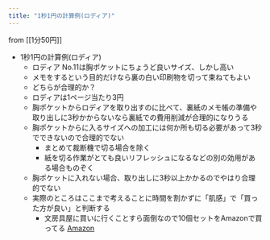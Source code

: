 ```yaml
---
title: "1秒1円の計算例(ロディア)"
---
```


from [[1分50円]]
- 1秒1円の計算例(ロディア)
    - ロディア No.11は胸ポケットにちょうど良いサイズ、しかし高い
    - メモをするという目的だけなら裏の白い印刷物を切って束ねてもよい
    - どちらが合理的か？
    - ロディアは1ページ当たり3円
    - 胸ポケットからロディアを取り出すのに比べて、裏紙のメモ帳の準備や取り出しに3秒かからないなら裏紙での費用削減が合理的になりうる
    - 胸ポケットからに入るサイズへの加工には何か所も切る必要があって3秒でできないので合理的でない
        - まとめて裁断機で切る場合を除く
        - 紙を切る作業がとても良いリフレッシュになるなどの別の効用がある場合ものぞく
    - 胸ポケットに入れない場合、取り出しに3秒以上かかるのでやはり合理的でない
    - 実際のところはここまで考えることに時間を割かずに「肌感」で「買った方が良い」と判断する
        - 文房具屋に買いに行くことすら面倒なので10個セットをAmazonで買ってる [Amazon](https://amzn.to/2EaXyie)
